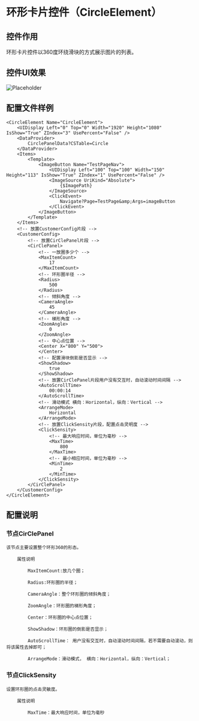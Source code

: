 # 环形卡片控件（CircleElement）

## 控件作用

环形卡片控件以360度环绕滑块的方式展示图片的列表。

## 控件UI效果
![Placeholder](../images/CircleElement.png|width=500)

## 配置文件样例

```
<CircleElement Name="CircleElement">
	<UIDisplay Left="0" Top="0" Width="1920" Height="1080" IsShow="True" ZIndex="3" UsePercent="False" />
	<DataProvider>
		CirclePanelData?CSTable=Circle
	</DataProvider>
	<Items>
		<Template>
			<ImageButton Name="TestPageNav">
				<UIDisplay Left="100" Top="100" Width="150" Height="113" IsShow="True" ZIndex="1" UsePercent="False" />
				<ImageSource UriKind="Absolute">
					{$ImagePath}
				</ImageSource>
				<ClickEvent>
					Navigate?Page=TestPage&amp;Args=imageButton
				</ClickEvent>
			</ImageButton>
		</Template>
	</Items>
	<!-- 放置CustomerConfig片段 -->
	<CustomerConfig>
		<!-- 放置CirClePanel片段 -->
		<CirClePanel>
			<!-- 一放圈多少个 -->
			<MaxItemCount>
				17
			</MaxItemCount>
			<!-- 环形圈半径 -->
			<Radius>
				500
			</Radius>
			<!-- 倾斜角度 -->
			<CameraAngle>
				45
			</CameraAngle>
			<!-- 梯形角度 -->
			<ZoomAngle>
				0
			</ZoomAngle>
			<!-- 中心点位置 -->
			<Center X="800" Y="500">
			</Center>
			<!-- 配置滑块倒影是否显示 -->
			<ShowShadow>
				true
			</ShowShadow>
			<!-- 放置CirClePanel片段用户没有交互时，自动滚动时间间隔 -->
			<AutoScrollTime>
				00:00:14
			</AutoScrollTime>
			<!-- 滑动模式 横向：Horizontal，纵向：Vertical -->
			<ArrangeMode>
				Horizontal
			</ArrangeMode>
			<!-- 放置ClickSensity片段，配置点击灵明度 -->
			<ClickSensity>
				<!-- 最大响应时间，单位为毫秒 -->
				<MaxTime>
					800
				</MaxTime>
				<!-- 最小相应时间，单位为毫秒 -->
				<MinTime>
					2
				</MinTime>
			</ClickSensity>
		</CirClePanel>
	</CustomerConfig>
</CircleElement>

```

## 配置说明

### 节点CirClePanel

	该节点主要设置整个环形360的形态。

		属性说明

			MaxItemCount:放几个圈；

			Radius:环形圈的半径；

			CameraAngle：整个环形圈的倾斜角度；

			ZoomAngle：环形圈的梯形角度；

			Center：环形圈的中心点位置；

			ShowShadow：环形圈的倒影是否显示；

			AutoScrollTime： 用户没有交互时，自动滚动时间间隔，若不需要自动滚动，则将该属性去掉即可；

			ArrangeMode：滑动模式， 横向：Horizontal，纵向：Vertical；

### 节点ClickSensity

	设置环形圈的点击灵敏度。

		属性说明

			MaxTime：最大响应时间，单位为毫秒


 


